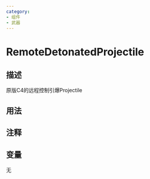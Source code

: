 ```yaml
---
category: 
- 组件
- 武器
---
```

# RemoteDetonatedProjectile
## 描述

原版C4的远程控制引爆Projectile

## 用法

## 注释

## 变量
无
